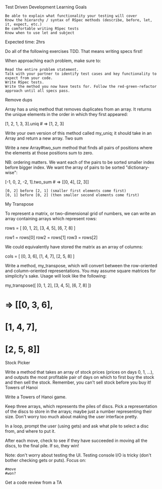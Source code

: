 Test Driven Development
Learning Goals

    Be able to explain what functionality your testing will cover
    Know the hierarchy / syntax of RSpec methods (describe, before, let, it, expect, etc.)
    Be comfortable writing RSpec tests
    Know when to use let and subject

Expected time: 2hrs

Do all of the following exercises TDD. That means writing specs first!

When approaching each problem, make sure to:

    Read the entire problem statement.
    Talk with your partner to identify test cases and key functionality to expect from your code.
    Write RSpec tests.
    Write the method you now have tests for. Follow the red-green-refactor approach until all specs pass. 

Remove dups

Array has a uniq method that removes duplicates from an array. It returns the unique elements in the order in which they first appeared:

[1, 2, 1, 3, 3].uniq # => [1, 2, 3]

Write your own version of this method called my_uniq; it should take in an Array and return a new array.
Two sum

Write a new Array#two_sum method that finds all pairs of positions where the elements at those positions sum to zero.

NB: ordering matters. We want each of the pairs to be sorted smaller index before bigger index. We want the array of pairs to be sorted "dictionary-wise":

[-1, 0, 2, -2, 1].two_sum # => [[0, 4], [2, 3]]

    [0, 2] before [2, 1] (smaller first elements come first)
    [0, 1] before [0, 2] (then smaller second elements come first)

My Transpose

To represent a matrix, or two-dimensional grid of numbers, we can write an array containing arrays which represent rows:

rows = [
    [0, 1, 2],
    [3, 4, 5],
    [6, 7, 8]
  ]

row1 = rows[0]
row2 = rows[1]
row3 = rows[2]

We could equivalently have stored the matrix as an array of columns:

cols = [
    [0, 3, 6],
    [1, 4, 7],
    [2, 5, 8]
  ]

Write a method, my_transpose, which will convert between the row-oriented and column-oriented representations. You may assume square matrices for simplicity's sake. Usage will look like the following:

my_transpose([
    [0, 1, 2],
    [3, 4, 5],
    [6, 7, 8]
  ])
 # => [[0, 3, 6],
 #    [1, 4, 7],
 #    [2, 5, 8]]

Stock Picker

Write a method that takes an array of stock prices (prices on days 0, 1, ...), and outputs the most profitable pair of days on which to first buy the stock and then sell the stock. Remember, you can't sell stock before you buy it!
Towers of Hanoi

Write a Towers of Hanoi game.

Keep three arrays, which represents the piles of discs. Pick a representation of the discs to store in the arrays; maybe just a number representing their size. Don't worry too much about making the user interface pretty.

In a loop, prompt the user (using gets) and ask what pile to select a disc from, and where to put it.

After each move, check to see if they have succeeded in moving all the discs, to the final pile. If so, they win!

Note: don't worry about testing the UI. Testing console I/O is tricky (don't bother checking gets or puts). Focus on:

    #move
    #won?

Get a code review from a TA